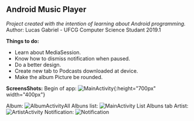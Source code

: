 ﻿## **Android Music Player**

*Project created with the intention of learning about Android programming.*
Author: Lucas Gabriel - UFCG Computer Science Studant 2019.1

**Things to do:**
 - Learn about MediaSession.
 - Know how to dismiss notification when paused.
 - Do a better design.
 - Create new tab to Podcasts downloaded at device.
 - Make the album Picture be rounded. 

**ScreensShots:**
Begin of app:
![MainActivity](https://github.com/lucasgsa/PlayerKPNz/raw/master/pics/pic_inicio.png){:height="700px" width="400px"}

Album:
![AlbumActivity](https://github.com/lucasgsa/PlayerKPNz/raw/master/pics/pic_album.png)All Albuns list:
![MainActivity List Albuns tab](https://github.com/lucasgsa/PlayerKPNz/raw/master/pics/pic_listAlbum.png)
Artist:
![ArtistActivity](https://github.com/lucasgsa/PlayerKPNz/raw/master/pics/pic_artista.png)
Notification:
![Notification](https://github.com/lucasgsa/PlayerKPNz/raw/master/pics/pic_notification.png)
